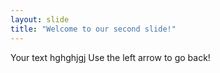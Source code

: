 ```yaml
---
layout: slide
title: "Welcome to our second slide!"
---
```

Your text hghghjgj
Use the left arrow to go back!
